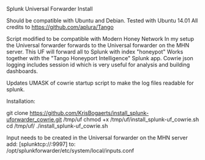 Splunk Universal Forwarder Install

Should be compatible with Ubuntu and Debian. Tested with Ubuntu 14.01
All credits to https://github.com/aplura/Tango 

Script modified to be compatible with Modern Honey Network
In my setup the Universal forwarder forwards to the Universal forwarder on the MHN server. This UF will forward all to Splunk with index "honeypot"
Works together with the "Tango Honeyport Intelligence" Splunk app. Cowrie json logging includes session id which is very useful for analysis and building dashboards.

Updates UMASK of cowrie startup script to make the log files readable for splunk.


Installation:

git clone https://github.com/KrisBogaerts/install_splunk-uforwarder_cowrie.git /tmp/uf
chmod +x /tmp/uf/install_splunk-uf_cowrie.sh
cd /tmp/uf/
./install_splunk-uf_cowrie.sh


Input needs to be created in the Universal forwarder on the MHN server
add: [splunktcp://:9997]
to: /opt/splunkforwarder/etc/system/local/inputs.conf 



